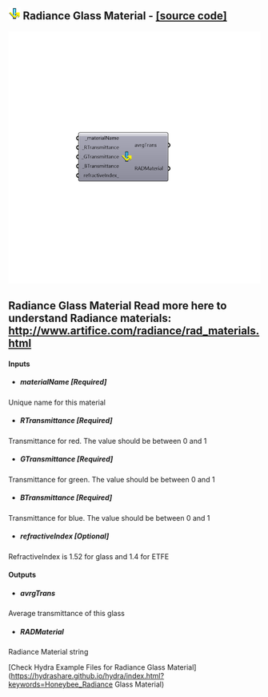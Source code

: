 ## ![](../../images/icons/Radiance_Glass_Material.png) Radiance Glass Material - [[source code]](https://github.com/ladybug-tools/honeybee-legacy/tree/master/src/Honeybee_Radiance%20Glass%20Material.py)

![](../../images/components/Radiance_Glass_Material.png)

Radiance Glass Material
 Read more here to understand Radiance materials: http://www.artifice.com/radiance/rad_materials.html
 -
 

#### Inputs
* ##### materialName [Required]
Unique name for this material
* ##### RTransmittance [Required]
Transmittance for red. The value should be between 0 and 1
* ##### GTransmittance [Required]
Transmittance for green. The value should be between 0 and 1
* ##### BTransmittance [Required]
Transmittance for blue. The value should be between 0 and 1
* ##### refractiveIndex [Optional]
RefractiveIndex is 1.52 for glass and 1.4 for ETFE

#### Outputs
* ##### avrgTrans
Average transmittance of this glass
* ##### RADMaterial
Radiance Material string


[Check Hydra Example Files for Radiance Glass Material](https://hydrashare.github.io/hydra/index.html?keywords=Honeybee_Radiance Glass Material)